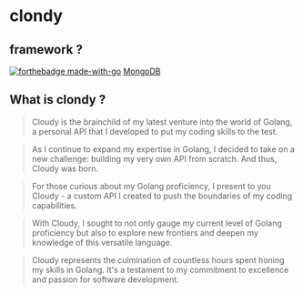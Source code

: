 # clondy

## framework ?
[![forthebadge made-with-go](http://ForTheBadge.com/images/badges/made-with-go.svg)](https://go.dev/)
[MongoDB](https://img.shields.io/badge/MongoDB-%234ea94b.svg?style=for-the-badge&logo=mongodb&logoColor=white)

## What is clondy ?
> Cloudy is the brainchild of my latest venture into the world of Golang, a personal API that I developed to put my coding skills to the test.

> As I continue to expand my expertise in Golang, I decided to take on a new challenge: building my very own API from scratch. And thus, Cloudy was born.

> For those curious about my Golang proficiency, I present to you Cloudy - a custom API I created to push the boundaries of my coding capabilities.

> With Cloudy, I sought to not only gauge my current level of Golang proficiency but also to explore new frontiers and deepen my knowledge of this versatile language.

> Cloudy represents the culmination of countless hours spent honing my skills in Golang. It's a testament to my commitment to excellence and passion for software development.